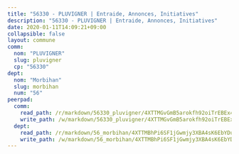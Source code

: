 ```yaml
---
title: "56330 - PLUVIGNER | Entraide, Annonces, Initiatives"
description: "56330 - PLUVIGNER | Entraide, Annonces, Initiatives"
date: 2020-01-11T14:09:21+09:00
collapsible: false
layout: commune
comm:
  nom: "PLUVIGNER"
  slug: pluvigner
  cp: "56330"
dept:
  nom: "Morbihan"
  slug: morbihan
  num: "56"
peerpad:
  comm:
    read_path: /r/markdown/56330_pluvigner/4XTTMGvGmB5arokfh92oiTrEBEx4WQxWaCrb17ZnQfgHMZCR4
    write_path: /w/markdown/56330_pluvigner/4XTTMGvGmB5arokfh92oiTrEBEx4WQxWaCrb17ZnQfgHMZCR4-K3TgUB7T62D9cZm6cTtiLGVsrbm1FDWQf1MEvfPdNXFfo8ME7qZcHBUyDoJKs9RicMJB1m3AqV4mr9gUfQ1YFjcjnN1MPwWq8pvGAzVMFy78eXPdowBVguqSVzjy13BPX5emtUdt
  dept:
    read_path: /r/markdown/56_morbihan/4XTTMBhPi6SF1jGwmjy3XBA4sK6EbYDun44EYwF3irZ7aBa5U
    write_path: /w/markdown/56_morbihan/4XTTMBhPi6SF1jGwmjy3XBA4sK6EbYDun44EYwF3irZ7aBa5U-K3TgV3HyhWtqSpmJ2GGLPRtHigVTcxkFRVLMX5R66UyRAN55PNUQgmTNwaDuJmWps9EVWQzncDySYbA7Pg7qEdRXsayrZysPHK4HeKM3FG1U8vQvyUvaDoFo4L4Z8coFC71q4zES
---
```


